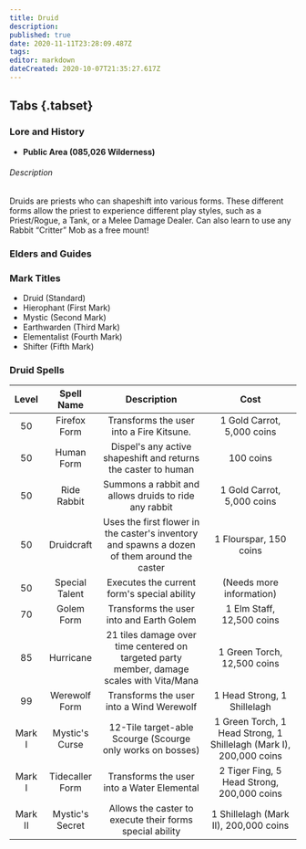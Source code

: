 ```yaml
---
title: Druid
description: 
published: true
date: 2020-11-11T23:28:09.487Z
tags: 
editor: markdown
dateCreated: 2020-10-07T21:35:27.617Z
---
```


## Tabs {.tabset}
  ### Lore and History
 - **Public Area (085,026 Wilderness)**
######  Description
 Druids are priests who can shapeshift into various forms. These different forms allow the priest to experience different play styles, such as a Priest/Rogue, a Tank, or a Melee Damage Dealer. Can also learn to use any Rabbit “Critter” Mob as a free mount!
  ### Elders and Guides
  ### Mark Titles
  - Druid (Standard)
- Hierophant (First Mark)
- Mystic (Second Mark)
- Earthwarden (Third Mark)
- Elementalist (Fourth Mark)
- Shifter (Fifth Mark)
### Druid Spells 
| Level | Spell Name | Description | Cost |
| :---: | :---: | :---: | :---: |
| 50 | Firefox Form | Transforms the user into a Fire Kitsune. | 1 Gold Carrot, 5,000 coins |
| 50 | Human Form | Dispel's any active shapeshift and returns the caster to human | 100 coins |
| 50 | Ride Rabbit | Summons a rabbit and allows druids to ride any rabbit | 1 Gold Carrot, 5,000 coins |
| 50 | Druidcraft | Uses the first flower in the caster's inventory and spawns a dozen of them around the caster | 1 Flourspar, 150 coins |
| 50 | Special Talent | Executes the current form's special ability | (Needs more information) |
| 70 | Golem Form | Transforms the user into and Earth Golem | 1 Elm Staff, 12,500 coins |
| 85 | Hurricane | 21 tiles damage over time centered on targeted party member, damage scales with Vita/Mana | 1 Green Torch, 12,500 coins |
| 99 | Werewolf Form | Transforms the user into a Wind Werewolf | 1 Head Strong, 1 Shillelagh | 
| Mark I | Mystic's Curse | 12-Tile target-able Scourge (Scourge only works on bosses) | 1 Green Torch, 1 Head Strong, 1 Shillelagh (Mark I), 200,000 coins |
| Mark I | Tidecaller Form | Transforms the user into a Water Elemental | 2 Tiger Fing, 5 Head Strong, 200,000 coins | 
| Mark II | Mystic's Secret | Allows the caster to execute their forms special ability | 1 Shillelagh (Mark II), 200,000 coins |